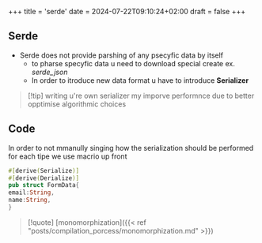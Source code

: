 +++
title = 'serde'
date = 2024-07-22T09:10:24+02:00
draft = false
+++

## Serde 
- Serde does not provide parshing of any psecyfic data by itself 
	- to pharse specyfic data u need to download special create ex. *serde_json* 
	- In order to itroduce new data format u have to introduce **Serializer**
>[!tip] writing u're own serializer 
>my imporve performnce due to better opptimise algorithmic choices  

## Code 
In order to not mmanully singing how the serialization should be performed for each tipe we use macrio up front
```rust
#[derive(Serialize)]
#[derive(Derialize)]
pub struct FormData{
email:String,
name:String,
}
```



>[!quote] [monomorphization]({{< ref "posts/compilation_porcess/monomorphization.md" >}})